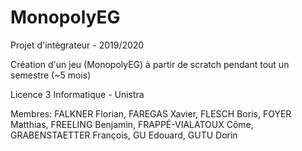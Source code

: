 # MonopolyEG

Projet d'intégrateur - 2019/2020

Création d'un jeu (MonopolyEG) à partir de scratch pendant tout un semestre (~5 mois) 

Licence 3 Informatique - Unistra

Membres: FALKNER Florian, FAREGAS Xavier, FLESCH Boris, FOYER Matthias, FREELING Benjamin, FRAPPÉ-VIALATOUX Côme, GRABENSTAETTER François, GU Edouard, GUTU Dorin
